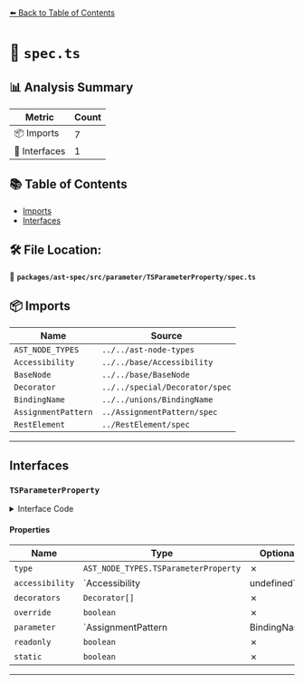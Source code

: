 [⬅️ Back to Table of Contents](../../../../../index.md)

# 📄 `spec.ts`

## 📊 Analysis Summary

| Metric | Count |
|--------|-------|
| 📦 Imports | 7 |
| 📐 Interfaces | 1 |

## 📚 Table of Contents

- [Imports](#imports)
- [Interfaces](#interfaces)

## 🛠️ File Location:
📂 **`packages/ast-spec/src/parameter/TSParameterProperty/spec.ts`**

## 📦 Imports

| Name | Source |
|------|--------|
| `AST_NODE_TYPES` | `../../ast-node-types` |
| `Accessibility` | `../../base/Accessibility` |
| `BaseNode` | `../../base/BaseNode` |
| `Decorator` | `../../special/Decorator/spec` |
| `BindingName` | `../../unions/BindingName` |
| `AssignmentPattern` | `../AssignmentPattern/spec` |
| `RestElement` | `../RestElement/spec` |


---

## Interfaces

### `TSParameterProperty`

<details><summary>Interface Code</summary>

```ts
export interface TSParameterProperty extends BaseNode {
  type: AST_NODE_TYPES.TSParameterProperty;
  accessibility: Accessibility | undefined;
  decorators: Decorator[];
  override: boolean;
  parameter: AssignmentPattern | BindingName | RestElement;
  readonly: boolean;
  static: boolean;
}
```
</details>

#### Properties

| Name | Type | Optional | Description |
|------|------|----------|-------------|
| `type` | `AST_NODE_TYPES.TSParameterProperty` | ✗ |  |
| `accessibility` | `Accessibility | undefined` | ✗ |  |
| `decorators` | `Decorator[]` | ✗ |  |
| `override` | `boolean` | ✗ |  |
| `parameter` | `AssignmentPattern | BindingName | RestElement` | ✗ |  |
| `readonly` | `boolean` | ✗ |  |
| `static` | `boolean` | ✗ |  |


---